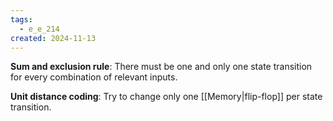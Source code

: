 ```yaml
---
tags:
  - e_e_214
created: 2024-11-13
---
```


**Sum and exclusion rule**: There must be one and only one state transition for every combination of relevant inputs.

**Unit distance coding**: Try to change only one [[Memory|flip-flop]] per state transition.